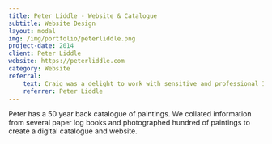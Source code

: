 ```yaml
---
title: Peter Liddle - Website & Catalogue
subtitle: Website Design
layout: modal
img: /img/portfolio/peterliddle.png
project-date: 2014
client: Peter Liddle
website: https://peterliddle.com
category: Website
referral:
    text: Craig was a delight to work with sensitive and professional I never failed to be impressed with his expertise and patience.  I highly recommend his services.
    referrer: Peter Liddle
---
```

Peter has a 50 year back catalogue of paintings.  We collated information from several paper log books and photographed hundred of paintings to create a digital catalogue and website.
